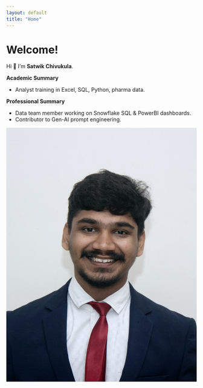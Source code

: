 ```yaml
---
layout: default
title: "Home"
---
```


# Welcome!

Hi 👋 I’m **Satwik Chivukula**.

**Academic Summary**  
- Analyst training in Excel, SQL, Python, pharma data.  

**Professional Summary**  
- Data team member working on Snowflake SQL & PowerBI dashboards.  
- Contributor to Gen-AI prompt engineering.  

![My photo](/assests/images/profile.jpg)

